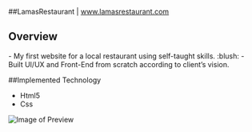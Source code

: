 ##LamasRestaurant  | www.lamasrestaurant.com 


<h2> Overview </h2>
- My first website for a local restaurant using self-taught skills. :blush:
- Built UI/UX and Front-End from scratch according to client’s vision.


##Implemented Technology

- Html5
- Css


![Image of Preview](img/lamaspreview.png/)

